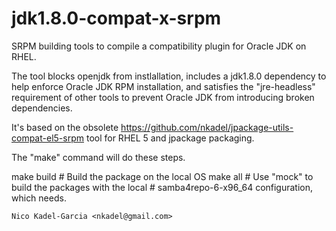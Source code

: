 jdk1.8.0-compat-x-srpm
=====================

SRPM building tools to compile a compatibility plugin for Oracle JDK on RHEL.

The tool blocks openjdk from instlallation, includes a jdk1.8.0 dependency
to help enforce Oracle JDK RPM installation, and satisfies the "jre-headless"
requirement of other tools to prevent Oracle JDK from introducing broken
dependencies.

It's based on the obsolete https://github.com/nkadel/jpackage-utils-compat-el5-srpm tool for RHEL 5 and jpackage packaging.

The "make" command will do these steps.

make build	# Build the package on the local OS
make all	# Use "mock" to build the packages with the local
		# samba4repo-6-x96_64 configuration, which needs.


	Nico Kadel-Garcia <nkadel@gmail.com>
